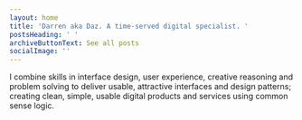 ```yaml
---
layout: home
title: 'Darren aka Daz. A time-served digital specialist. '
postsHeading: ' '
archiveButtonText: See all posts
socialImage: ''
---
```

I combine skills in interface design, user experience, creative reasoning and problem solving to deliver usable, attractive interfaces and design patterns; creating clean, simple, usable digital products and services using common sense logic.
